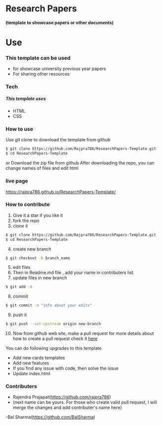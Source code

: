 # Research Papers 
#### (template to showcase papers or other documents)

# Use
### This template can be used
- for showcase university previous year papers
- For sharing other resources

### Tech
##### This template uses
* HTML
* CSS

### How to use

Use git clone to download the template from github

```sh
$ git clone https://github.com/Rajpra786/ResearchPapers-Template.git
$ cd ResearchPapers-Template
```
or Download the zip file from github
After downloading the repo, you can change names of files and edit html

### live page

https://rajpra786.github.io/ResearchPapers-Template/

### How to contribute
1. Give it a star if you like it
2. fork the repo
3. clone it
```sh
$ git clone https://github.com/Rajpra786/ResearchPapers-Template.git
$ cd ResearchPapers-Template
```
4. create new branch
```sh
$ git checkout -b branch_name
```
5. edit files
6. Then in Readme.md file , add your name in contributers list
7. update files in new branch
```sh
$ git add -A
```
8. commit
```sh
$ git commit -m "info about your edits"
```
9. push it
```sh
$ git push --set-upstream origin new-branch
```
10. Now from github web site, make a pull request
for more details about how to create a pull request check it [here](https://www.digitalocean.com/community/tutorials/how-to-create-a-pull-request-on-github)

You can do following upgrades to this template
- Add new cards templates
- Add new features
- If you find any issue with code, then solve the issue
- Update index.html

### Contributers
- Rajendra Prajapat(https://github.com/rajpra786)
- (next name can be yours. For those who create valid pull request, I will merge the changes and add contributer's name here)

-Bal Sharma(https://github.com/BalSharma)
